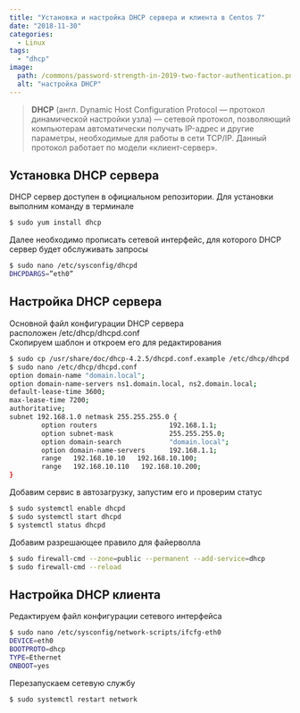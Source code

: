 ```yaml
---
title: "Установка и настройка DHCP сервера и клиента в Centos 7"
date: "2018-11-30"
categories: 
  - Linux
tags: 
  - "dhcp"
image:
  path: /commons/password-strength-in-2019-two-factor-authentication.png
  alt: "настройка DHCP"
---
```


> **DHCP** (англ. Dynamic Host Configuration Protocol — протокол динамической настройки узла) — сетевой протокол, позволяющий компьютерам автоматически получать IP-адрес и другие параметры, необходимые для работы в сети TCP/IP. Данный протокол работает по модели «клиент-сервер».

## Установка DHCP сервера

DHCP сервер доступен в официальном репозитории. Для установки выполним команду в терминале

```sh
$ sudo yum install dhcp
```

Далее необходимо прописать сетевой интерфейс, для которого DHCP сервер будет обслуживать запросы

```sh
$ sudo nano /etc/sysconfig/dhcpd
DHCPDARGS=”eth0”
```

## Настройка DHCP сервера

Основной файл конфигурации DHCP сервера расположен /etc/dhcp/dhcpd.conf  
Скопируем шаблон и откроем его для редактирования

```sh
$ sudo cp /usr/share/doc/dhcp-4.2.5/dhcpd.conf.example /etc/dhcp/dhcpd.conf	
$ sudo nano /etc/dhcp/dhcpd.conf
option domain-name "domain.local";
option domain-name-servers ns1.domain.local, ns2.domain.local;
default-lease-time 3600; 
max-lease-time 7200;
authoritative;
subnet 192.168.1.0 netmask 255.255.255.0 {
        option routers                  192.168.1.1;
        option subnet-mask              255.255.255.0;
        option domain-search            "domain.local";
        option domain-name-servers      192.168.1.1;
        range   192.168.10.10   192.168.10.100;
        range   192.168.10.110   192.168.10.200;
}
```

Добавим сервис в автозагрузку, запустим его и проверим статус

```sh
$ sudo systemctl enable dhcpd
$ sudo systemctl start dhcpd
$ systemctl status dhcpd
```

Добавим разрешающее правило для файерволла

```sh
$ sudo firewall-cmd --zone=public --permanent --add-service=dhcp
$ sudo firewall-cmd --reload 
```

## Настройка DHCP клиента

Редактируем файл конфигурации сетевого интерфейса

```sh
$ sudo nano /etc/sysconfig/network-scripts/ifcfg-eth0
DEVICE=eth0
BOOTPROTO=dhcp
TYPE=Ethernet
ONBOOT=yes
```

Перезапускаем сетевую службу

```sh
$ sudo systemctl restart network
```